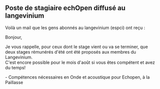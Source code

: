 ## Poste de stagiaire echOpen diffusé au langevinium



Voilà un mail que les gens abonnés au langevinium (espci) ont reçu :  
  
Bonjour,  
  
Je vous rappelle, pour ceux dont le stage vient ou va se terminer, que  
deux stages rémunérés d'été ont été proposés aux membres du Langevinium.  
C'est encore possible pour le mois d'août si vous êtes compétent et avez  
du temps!  
  
\- Compétences nécessaires en Onde et acoustique pour Echopen, à la Paillasse



